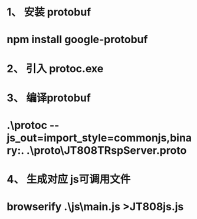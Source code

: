 # 1、 安装 protobuf
# npm install google-protobuf 
# 2、 引入 protoc.exe 
# 3、 编译protobuf
#  .\protoc --js_out=import_style=commonjs,binary:. .\proto\JT808TRspServer.proto
# 4、 生成对应 js可调用文件
# browserify .\js\main.js >JT808js.js 
